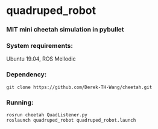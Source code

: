 # quadruped_robot

### MIT mini cheetah simulation in pybullet

### System requirements:
Ubuntu 19.04, ROS Mellodic  

### Dependency:
```
git clone https://github.com/Derek-TH-Wang/cheetah.git
```

### Running:
```
rosrun cheetah QuadListener.py
roslaunch quadruped_robot quadruped_robot.launch
```
